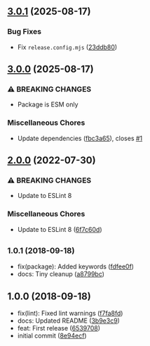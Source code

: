 ## [3.0.1](https://github.com/unlight/eslint-plugin-no-eslint-disable/compare/v3.0.0...v3.0.1) (2025-08-17)

### Bug Fixes

* Fix `release.config.mjs` ([23ddb80](https://github.com/unlight/eslint-plugin-no-eslint-disable/commit/23ddb80f07992db4c7f14e0a2fd22ad523df9df1))

## [3.0.0](https://github.com/unlight/eslint-plugin-no-eslint-disable/compare/v2.0.0...v3.0.0) (2025-08-17)

### ⚠ BREAKING CHANGES

* Package is ESM only

### Miscellaneous Chores

* Update dependencies ([fbc3a65](https://github.com/unlight/eslint-plugin-no-eslint-disable/commit/fbc3a65d6fb950c2a6e03e2a68133603ae51f2a0)), closes [#1](https://github.com/unlight/eslint-plugin-no-eslint-disable/issues/1)

## [2.0.0](https://github.com/unlight/eslint-plugin-no-eslint-disable/compare/v1.0.1...v2.0.0) (2022-07-30)


### ⚠ BREAKING CHANGES

* Update to ESLint 8

### Miscellaneous Chores

* Update to ESLint 8 ([6f7c60d](https://github.com/unlight/eslint-plugin-no-eslint-disable/commit/6f7c60d624df94f95dad1ba8636b3c7f5501c956))

## <small>1.0.1 (2018-09-18)</small>

* fix(package): Added keywords ([fdfee0f](https://github.com/unlight/eslint-plugin-no-eslint-disable/commit/fdfee0f))
* docs: Tiny cleanup ([a8799bc](https://github.com/unlight/eslint-plugin-no-eslint-disable/commit/a8799bc))

## 1.0.0 (2018-09-18)

* fix(lint): Fixed lint warnings ([f7fa8fd](https://github.com/unlight/eslint-plugin-no-eslint-disable/commit/f7fa8fd))
* docs: Updated README ([3b9e3c9](https://github.com/unlight/eslint-plugin-no-eslint-disable/commit/3b9e3c9))
* feat: First release ([6539708](https://github.com/unlight/eslint-plugin-no-eslint-disable/commit/6539708))
* initial commit ([8e94ecf](https://github.com/unlight/eslint-plugin-no-eslint-disable/commit/8e94ecf))
